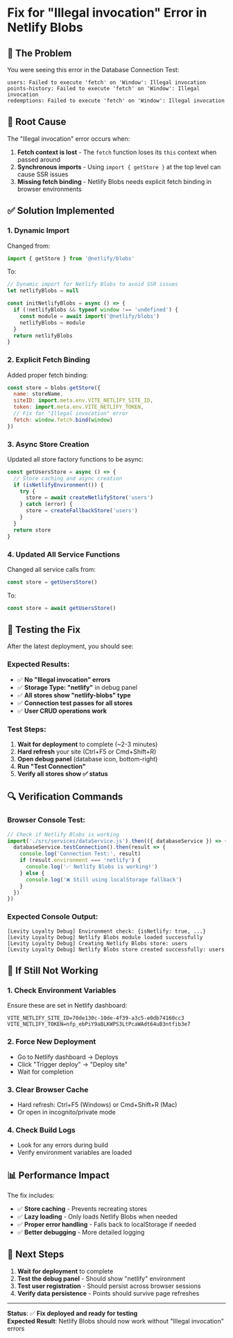 # Fix for "Illegal invocation" Error in Netlify Blobs

## 🚨 **The Problem**

You were seeing this error in the Database Connection Test:
```
users: Failed to execute 'fetch' on 'Window': Illegal invocation
points-history: Failed to execute 'fetch' on 'Window': Illegal invocation
redemptions: Failed to execute 'fetch' on 'Window': Illegal invocation
```

## 🔧 **Root Cause**

The "Illegal invocation" error occurs when:
1. **Fetch context is lost** - The `fetch` function loses its `this` context when passed around
2. **Synchronous imports** - Using `import { getStore }` at the top level can cause SSR issues
3. **Missing fetch binding** - Netlify Blobs needs explicit fetch binding in browser environments

## ✅ **Solution Implemented**

### **1. Dynamic Import**
Changed from:
```javascript
import { getStore } from '@netlify/blobs'
```

To:
```javascript
// Dynamic import for Netlify Blobs to avoid SSR issues
let netlifyBlobs = null

const initNetlifyBlobs = async () => {
  if (!netlifyBlobs && typeof window !== 'undefined') {
    const module = await import('@netlify/blobs')
    netlifyBlobs = module
  }
  return netlifyBlobs
}
```

### **2. Explicit Fetch Binding**
Added proper fetch binding:
```javascript
const store = blobs.getStore({
  name: storeName,
  siteID: import.meta.env.VITE_NETLIFY_SITE_ID,
  token: import.meta.env.VITE_NETLIFY_TOKEN,
  // Fix for "Illegal invocation" error
  fetch: window.fetch.bind(window)
})
```

### **3. Async Store Creation**
Updated all store factory functions to be async:
```javascript
const getUsersStore = async () => {
  // Store caching and async creation
  if (isNetlifyEnvironment()) {
    try {
      store = await createNetlifyStore('users')
    } catch (error) {
      store = createFallbackStore('users')
    }
  }
  return store
}
```

### **4. Updated All Service Functions**
Changed all service calls from:
```javascript
const store = getUsersStore()
```

To:
```javascript
const store = await getUsersStore()
```

## 🧪 **Testing the Fix**

After the latest deployment, you should see:

### **Expected Results:**
- ✅ **No "Illegal invocation" errors**
- ✅ **Storage Type: "netlify"** in debug panel
- ✅ **All stores show "netlify-blobs" type**
- ✅ **Connection test passes for all stores**
- ✅ **User CRUD operations work**

### **Test Steps:**
1. **Wait for deployment** to complete (~2-3 minutes)
2. **Hard refresh** your site (Ctrl+F5 or Cmd+Shift+R)
3. **Open debug panel** (database icon, bottom-right)
4. **Run "Test Connection"**
5. **Verify all stores show ✅ status**

## 🔍 **Verification Commands**

### **Browser Console Test:**
```javascript
// Check if Netlify Blobs is working
import('./src/services/dataService.js').then(({ databaseService }) => {
  databaseService.testConnection().then(result => {
    console.log('Connection Test:', result)
    if (result.environment === 'netlify') {
      console.log('✅ Netlify Blobs is working!')
    } else {
      console.log('❌ Still using localStorage fallback')
    }
  })
})
```

### **Expected Console Output:**
```
[Levity Loyalty Debug] Environment check: {isNetlify: true, ...}
[Levity Loyalty Debug] Netlify Blobs module loaded successfully
[Levity Loyalty Debug] Creating Netlify Blobs store: users
[Levity Loyalty Debug] Netlify Blobs store created successfully: users
```

## 🚨 **If Still Not Working**

### **1. Check Environment Variables**
Ensure these are set in Netlify dashboard:
```
VITE_NETLIFY_SITE_ID=70de130c-10de-4f39-a3c5-e0db74160cc3
VITE_NETLIFY_TOKEN=nfp_ebPiY9aBLKWPS3LtPcaWAdt64uB3ntfib3e7
```

### **2. Force New Deployment**
- Go to Netlify dashboard → Deploys
- Click "Trigger deploy" → "Deploy site"
- Wait for completion

### **3. Clear Browser Cache**
- Hard refresh: Ctrl+F5 (Windows) or Cmd+Shift+R (Mac)
- Or open in incognito/private mode

### **4. Check Build Logs**
- Look for any errors during build
- Verify environment variables are loaded

## 📊 **Performance Impact**

The fix includes:
- ✅ **Store caching** - Prevents recreating stores
- ✅ **Lazy loading** - Only loads Netlify Blobs when needed
- ✅ **Proper error handling** - Falls back to localStorage if needed
- ✅ **Better debugging** - More detailed logging

## 🎯 **Next Steps**

1. **Wait for deployment** to complete
2. **Test the debug panel** - Should show "netlify" environment
3. **Test user registration** - Should persist across browser sessions
4. **Verify data persistence** - Points should survive page refreshes

---

**Status**: ✅ **Fix deployed and ready for testing**  
**Expected Result**: Netlify Blobs should now work without "Illegal invocation" errors
